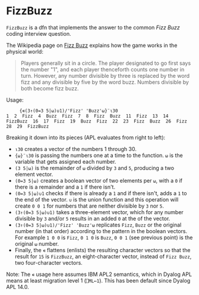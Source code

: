FizzBuzz
========

`FizzBuzz` is a dfn that implements the answer to the common _Fizz Buzz_ coding interview question.

The Wikipedia page on [Fizz Buzz](https://en.wikipedia.org/wiki/Fizz_buzz) explains how the game works in the physical world:

> Players generally sit in a circle. The player designated to go first says the number "1", and each player thenceforth counts one number in turn. However, any number divisible by three is replaced by the word fizz and any divisible by five by the word buzz. Numbers divisible by both become fizz buzz.

Usage:

```
     {∊(3↑(0=3 5|⍵)∪1)/'Fizz' 'Buzz'⍵}¨⍳30
1  2  Fizz  4  Buzz  Fizz  7  8  Fizz  Buzz  11  Fizz  13  14  FizzBuzz  16  17  Fizz  19  Buzz  Fizz  22  23  Fizz  Buzz  26  Fizz  28  29  FizzBuzz 
```

Breaking it down into its pieces (APL evaluates from right to left):

- `⍳30` creates a vector of the numbers 1 through 30.
- `{⍵}¨⍳30` is passing the numbers one at a time to the function. `⍵` is the variable that gets assigned each number.
- `(3 5|⍵)` is the remainder of `⍵` divided by `3` and `5`, producing a two element vector.
- `(0=3 5|⍵)` creates a boolean vector of two elements per `⍵`, with a `0` if there is a remainder and a `1` if there isn't.
- `(0=3 5|⍵)∪1` checks if there is already a `1` and if there isn't, adds a `1` to the end of the vector. `∪` is the union function and this operation will create `0 0 1` for numbers that are neither divisible by `3` nor `5`.
- `(3↑(0=3 5|⍵)∪1)` takes a three-element vector, which for any number divisible by `3` and/or `5` results in an added `0` at the of the vector.
- `(3↑(0=3 5|⍵)∪1)/'Fizz' 'Buzz'⍵` replicates `Fizz`, `Buzz` or the original number (in that order) according to the pattern in the boolean vectors. For example `1 0 0` is `Fizz`, `0 1 0` is `Buzz`, `0 0 1` (see previous point) is the original `⍵` number.
- Finally, the `∊` flattens (enlists) the resulting character vectors so that the result for `15` is `FizzBuzz`, an eight-character vector, instead of `Fizz Buzz`, two four-character vectors.

Note: The `∊` usage here assumes IBM APL2 semantics, which in Dyalog APL means at least migration level 1 (`⎕ML←1`). This has been default since Dyalog APL 14.0.
